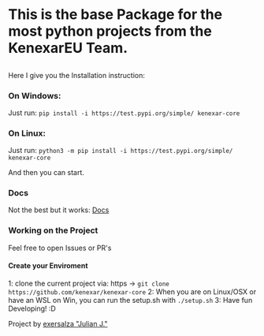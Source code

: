 # This is the base Package for the most python projects from the KenexarEU Team.

##

Here I give you the Installation instruction:

### On Windows:

Just run:
`pip install -i https://test.pypi.org/simple/ kenexar-core`

### On Linux:

Just run: 
`python3 -m pip install -i https://test.pypi.org/simple/ kenexar-core`

And then you can start.

### Docs
Not the best but it works: [Docs](https://kenexar.github.io/kenexar-core/)


### Working on the Project
Feel free to open Issues or PR's

#### Create your Enviroment

1: clone the current project via: https -> `git clone https://github.com/kenexar/kenexar-core`
2: When you are on Linux/OSX or have an WSL on Win, you can run the setup.sh with `./setup.sh`
3: Have fun Developing! :D


Project by [exersalza "Julian J."](https://github.com/exersalza)
